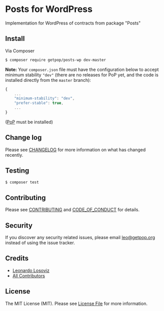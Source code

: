# Posts for WordPress

<!--
[![Latest Version on Packagist][ico-version]][link-packagist]
[![Software License][ico-license]](LICENSE.md)
[![Build Status][ico-travis]][link-travis]
[![Coverage Status][ico-scrutinizer]][link-scrutinizer]
[![Quality Score][ico-code-quality]][link-code-quality]
[![Total Downloads][ico-downloads]][link-downloads]
-->

Implementation for WordPress of contracts from package "Posts"


## Install

Via Composer

``` bash
$ composer require getpop/posts-wp dev-master
```

**Note:** Your `composer.json` file must have the configuration below to accept minimum stability `"dev"` (there are no releases for PoP yet, and the code is installed directly from the `master` branch):

```javascript
{
    ...
    "minimum-stability": "dev",
    "prefer-stable": true,
    ...
}
```

([PoP](https://github.com/leoloso/PoP) must be installed)

<!--
## Usage

``` php
```
-->

## Change log

Please see [CHANGELOG](CHANGELOG.md) for more information on what has changed recently.

## Testing

``` bash
$ composer test
```

## Contributing

Please see [CONTRIBUTING](CONTRIBUTING.md) and [CODE_OF_CONDUCT](CODE_OF_CONDUCT.md) for details.

## Security

If you discover any security related issues, please email leo@getpop.org instead of using the issue tracker.

## Credits

- [Leonardo Losoviz][link-author]
- [All Contributors][link-contributors]

## License

The MIT License (MIT). Please see [License File](LICENSE.md) for more information.

[ico-version]: https://img.shields.io/packagist/v/getpop/posts-wp.svg?style=flat-square
[ico-license]: https://img.shields.io/badge/license-MIT-brightgreen.svg?style=flat-square
[ico-travis]: https://img.shields.io/travis/getpop/posts-wp/master.svg?style=flat-square
[ico-scrutinizer]: https://img.shields.io/scrutinizer/coverage/g/getpop/posts-wp.svg?style=flat-square
[ico-code-quality]: https://img.shields.io/scrutinizer/g/getpop/posts-wp.svg?style=flat-square
[ico-downloads]: https://img.shields.io/packagist/dt/getpop/posts-wp.svg?style=flat-square

[link-packagist]: https://packagist.org/packages/getpop/posts-wp
[link-travis]: https://travis-ci.org/getpop/posts-wp
[link-scrutinizer]: https://scrutinizer-ci.com/g/getpop/posts-wp/code-structure
[link-code-quality]: https://scrutinizer-ci.com/g/getpop/posts-wp
[link-downloads]: https://packagist.org/packages/getpop/posts-wp
[link-author]: https://github.com/leoloso
[link-contributors]: ../../contributors
